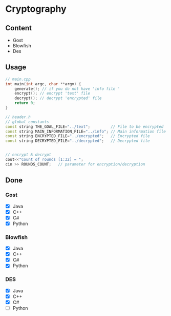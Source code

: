 # Cryptography 



## Content 
- Gost 
- Blowfish
- Des


## Usage 
```c++
// main.cpp
int main(int argc, char **argv) {
    generate(); // if you do not have 'info file '
    encrypt(); // encrypt 'text' file 
    decrypt(); // decrypt 'encrypted' file 
    return 0;
}    

// header.h
// global constants
const string THE_GOAL_FILE="../text";         // File to be encrypted   
const string MAIN_INFORMATION_FILE="../info"; // Main information file   
const string ENCRYPTED_FILE="../encrypted";   // Encrypted file 
const string DECRYPTED_FILE="../decrypted";   // Decrypted file 


// encrypt & decrypt 
cout<<"Count of rounds [1:32] = ";
cin >> ROUNDS_COUNT;   // parameter for encryption/decryption
```


## Done 

### Gost 
- [x] Java
- [x] C++
- [x] C#
- [x] Python

### Blowfish
- [x] Java
- [x] C++
- [X] C#
- [x] Python

### DES
- [x] Java
- [x] C++
- [x] C#
- [ ] Python
